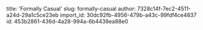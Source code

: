 title: 'Formally Casual'
slug: formally-casual
author: 7328c14f-7ec2-4511-a24d-29a1c5ce23eb
import_id: 30dc92fb-4956-479b-a43c-99fdf4ce4837
id: 453b2861-436d-4a28-994a-6b4438ea88e0

